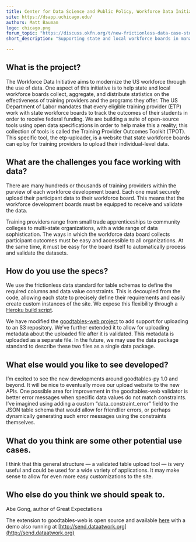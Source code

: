 ```yaml
---
title: Center for Data Science and Public Policy, Workforce Data Initiative
site: https://dsapp.uchicago.edu/ 
authors: Matt Bauman
logo: chicago.png
forum_topic: "https://discuss.okfn.org/t/new-frictionless-data-case-study-published-center-for-data-science-and-public-policy/5898"
short_description: "Supporting state and local workforce boards in managing and publishing data"

---
```


## What is the project?

The Workforce Data Initiative aims to modernize the US workforce through the use of data. One aspect of this initiative is to help state and local workforce boards collect, aggregate, and distribute statistics on the effectiveness of training providers and the programs they offer. The US Department of Labor mandates that every eligible training provider (ETP) work with state workforce 
boards to track the outcomes of their students in order to receive federal funding.  We are building a suite of open-source tools using open data specifications in order to help make this a reality; this collection of tools is called the Training Provider Outcomes Toolkit (TPOT). This specific tool, the etp-uploader, is a website that state workforce boards can eploy for training providers to upload their individual-level data.

## What are the challenges you face working with data?

There are many hundreds or thousands of training providers within the purview of each workforce development board. Each one must securely upload their participant data to their workforce board. This means that the workforce development boards must be equipped to receive and validate the data.

Training providers range from small trade apprenticeships to community colleges to multi-state organizations, with a wide range of data sophistication. The ways in which the workforce data board collects participant outcomes must be easy and accessible to all organizations. At the same time, it must be easy for the board itself to automatically process and validate the datasets.

## How do you use the specs?

We use the frictionless data standard for table schemas to define the required columns and data value constraints.  This is decoupled from the code, allowing each state to precisely define their requirements and easily create custom instances of the site.  We expose this flexibility through a [Heroku build script](https://id.heroku.com/login).

We have modified the [goodtables-web project](https://github.com/frictionlessdata/goodtables-web) to add support for uploading to an S3 repository.  We’ve further extended it to allow for uploading metadata about the uploaded file after it is validated.  This metadata is uploaded as a separate file.  In the future, we may use the data package standard to describe these two files as a single data package.

## What else would you like to see developed?

I’m excited to see the new developments around goodtables-py 1.0 and beyond.  It will be nice to eventually move our upload website to the new APIs. One  possible area for improvement in the goodtables-web validator is better error messages when specific data values do not match constraints.  I’ve imagined using adding a custom “data_constraint_error” field to the JSON table schema that would allow for friendlier errors, or perhaps dynamically generating such error messages using the constraints themselves.

## What do you think are some other potential use cases.

 I think that this general structure — a validated table upload tool — is very useful and could be used for a wide variety of applications.  It may make sense to allow for even more easy customizations to the site.

## Who else do you think we should speak to.

Abe Gong, author of Great Expectations

The  extension to goodtables-web is open source and available [here](https://github.com/workforce-data-initiative/etp-uploader) with a demo also running at [http://send.dataatwork.org](http://send.dataatwork.org)
